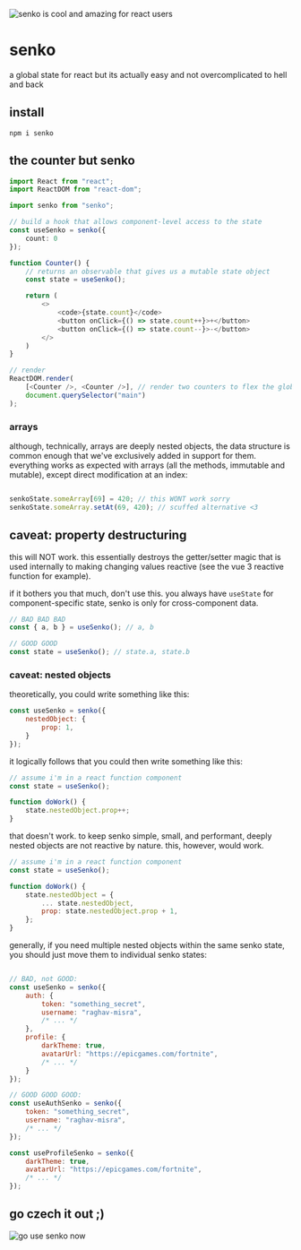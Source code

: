 ![senko is cool and amazing for react users](/img/header.png)

# senko

a global state for react but its actually easy and not overcomplicated to hell and back

## install

`npm i senko`

## the counter but senko

```ts
import React from "react";
import ReactDOM from "react-dom";

import senko from "senko";

// build a hook that allows component-level access to the state
const useSenko = senko({
    count: 0
});

function Counter() {
    // returns an observable that gives us a mutable state object
    const state = useSenko();

    return (
        <>
            <code>{state.count}</code>
            <button onClick={() => state.count++}>+</button>
            <button onClick={() => state.count--}>-</button>
        </>
    )
}

// render
ReactDOM.render(
    [<Counter />, <Counter />], // render two counters to flex the globalness
    document.querySelector("main")
);
```

### arrays

although, technically, arrays are deeply nested objects, the data structure is common enough that we've exclusively added in support for them. everything works as expected with arrays (all the methods, immutable and mutable), except direct modification at an index:

```js

senkoState.someArray[69] = 420; // this WONT work sorry
senkoState.someArray.setAt(69, 420); // scuffed alternative <3
```

## caveat: property destructuring

this will NOT work. this essentially destroys the getter/setter magic that is used internally to making changing values reactive (see the vue 3 reactive function for example). 

if it bothers you that much, don't use this. you always have `useState` for component-specific state, senko is only for cross-component data.

```js
// BAD BAD BAD
const { a, b } = useSenko(); // a, b

// GOOD GOOD 
const state = useSenko(); // state.a, state.b
```

### caveat: nested objects

theoretically, you could write something like this:

```js
const useSenko = senko({
    nestedObject: {
        prop: 1,
    }
});
```

it logically follows that you could then write something like this:

```js
// assume i'm in a react function component
const state = useSenko();

function doWork() {
    state.nestedObject.prop++;
}
```

that doesn't work. to keep senko simple, small, and performant, deeply nested objects are not reactive by nature. this, however, would work.

```js
// assume i'm in a react function component
const state = useSenko();

function doWork() {
    state.nestedObject = {
        ... state.nestedObject,
        prop: state.nestedObject.prop + 1,
    };
}
```

generally, if you need multiple nested objects within the same senko state, you should just move them to individual senko states:
```js

// BAD, not GOOD:
const useSenko = senko({
    auth: {
        token: "something_secret",
        username: "raghav-misra",
        /* ... */
    },
    profile: {
        darkTheme: true,
        avatarUrl: "https://epicgames.com/fortnite",
        /* ... */
    }
});

// GOOD GOOD GOOD:
const useAuthSenko = senko({
    token: "something_secret",
    username: "raghav-misra",
    /* ... */
});

const useProfileSenko = senko({
    darkTheme: true,
    avatarUrl: "https://epicgames.com/fortnite",
    /* ... */
});
```

## go czech it out ;)

![go use senko now](/img/footer.png)
